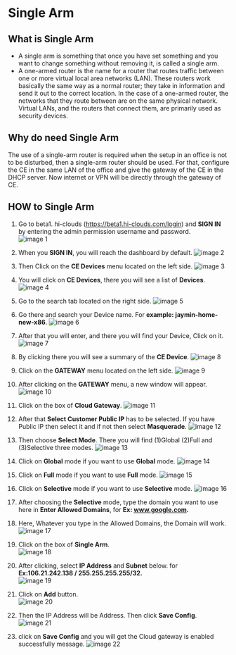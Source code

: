 # Single Arm

## What is Single Arm
- A single arm is something that once you have set something and you want to change something without removing it, is called a single arm.
- A one-armed router is the name for a router that routes traffic between one or more virtual local area networks (LAN). These routers work basically the same way as a normal router; they take in information and send it out to the correct location. In the case of a one-armed router, the networks that they route between are on the same physical network. Virtual LANs, and the routers that connect them, are primarily used as security devices.
## Why do need Single Arm
The use of a single-arm router is required when the setup in an office is not to be disturbed, then a single-arm router should be used. For that, configure the CE in the same LAN of the office and give the gateway of the CE in the DHCP server. Now internet or VPN will be directly through the gateway of CE.

## HOW to Single Arm 
1. Go to beta1. hi-clouds (https://beta1.hi-clouds.com/login) and **SIGN IN** by entering the admin permission username and password.                                                                        
  ![image 1](https://github.com/Nancypatel1103/ComplianceClient/assets/153616269/af942b40-bbb0-4b0a-8476-e5189f989a99)

2. When you **SIGN IN**, you will reach the dashboard by default.
  ![image 2](https://github.com/Nancypatel1103/ComplianceClient/assets/153616269/fd613766-abfb-4710-8f16-bcfe8044766d)

3. Then Click on the **CE Devices** menu located on the left side.
  ![image 3](https://github.com/Nancypatel1103/ComplianceClient/assets/153616269/9a24453b-d501-415f-86a3-19618f2083f5)

4. You will click on **CE Devices**, there you will see a list of **Devices**.
  ![image 4](https://github.com/Nancypatel1103/ComplianceClient/assets/153616269/7a1434c0-f0b3-4b51-91fc-b2173ff92adb)

5. Go to the search tab located on the right side. 
   ![image 5](https://github.com/Nancypatel1103/ComplianceClient/assets/153616269/2642bf66-8873-4baa-b994-cb0cafc85946)

6. Go there and search your Device name. For **example: jaymin-home-new-x86**.
  ![image 6](https://github.com/Nancypatel1103/ComplianceClient/assets/153616269/4de5c123-531c-47d3-9adc-f4d0876a02bf)

7. After that you will enter, and there you will find your Device, Click on it.
  ![image 7](https://github.com/Nancypatel1103/ComplianceClient/assets/153616269/3cbe2c38-5789-4003-8d85-ca903033871b)

8. By clicking there you will see a summary of the **CE Device**.
   ![image 8](https://github.com/Nancypatel1103/ComplianceClient/assets/153616269/7629f387-7389-4f17-b5df-5c2c75fa2abe)

9. Click on the **GATEWAY** menu located on the left side.
    ![image 9](https://github.com/Nancypatel1103/ComplianceClient/assets/153616269/b8988798-361f-43b3-9fba-75b94f4fb34e)

10. After clicking on the **GATEWAY** menu, a new window will appear.
    ![image 10](https://github.com/Nancypatel1103/ComplianceClient/assets/153616269/d1bac712-8674-4cee-8a91-9117456f787d)

11. Click on the box of **Cloud Gateway**.
   ![image 11](https://github.com/Nancypatel1103/ComplianceClient/assets/153616269/9ee4eacf-ee2e-4d90-82eb-5e0283e364fc)

12. After that **Select Customer Public IP** has to be selected. If you have Public IP then select it and if not then select **Masquerade**.
    ![image 12](https://github.com/Nancypatel1103/ComplianceClient/assets/153616269/7908d8b6-0b89-4f34-8ad4-92f609713113)

13. Then choose **Select Mode**. There you will find (1)Global (2)Full and (3)Selective three modes.
   ![image 13](https://github.com/Nancypatel1103/ComplianceClient/assets/153616269/b9359828-3048-4f06-8167-ecb3061f78d9)

14. Click on **Global** mode if you want to use **Global** mode.
    ![image 14](https://github.com/Nancypatel1103/ComplianceClient/assets/153616269/52dd5901-0230-4440-8c26-84f36994bff2)

15. Click on **Full** mode if you want to use **Full** mode.
   ![image 15](https://github.com/Nancypatel1103/ComplianceClient/assets/153616269/df92be3b-65cd-49e0-b034-e20fcae9245d)  

16. Click on **Selective** mode if you want to use **Selective** mode.
   ![image 16](https://github.com/Nancypatel1103/ComplianceClient/assets/153616269/fa8d586c-c01e-4647-b3b5-b49400ca500b)

17. After choosing the **Selective** mode, type the domain you want to use here in **Enter Allowed Domains**, for **Ex: www.google.com.**
18. Here, Whatever you type in the Allowed Domains, the Domain will work.
    ![image 17](https://github.com/Nancypatel1103/ComplianceClient/assets/153616269/02af5dbc-9714-4af7-85fb-1ea2db62073f)  

19. Click on the box of **Single Arm**.  
   ![image 18](https://github.com/Nancypatel1103/ComplianceClient/assets/153616269/09ad1111-74cb-46e5-bbd3-db852bf8c801)      

20. After clicking, select **IP Address** and **Subnet** below. for **Ex:106.21.242.138 / 255.255.255.255/32.**   
    ![image 19](https://github.com/Nancypatel1103/ComplianceClient/assets/153616269/6c2b4014-4914-4ed6-bb42-d973318c57fc)    

21. Click on **Add** button.    
    ![image 20](https://github.com/Nancypatel1103/ComplianceClient/assets/153616269/8939f48c-66eb-440c-8a50-cb3aab117d30)   

22. Then the IP Address will be Address. Then click **Save Config**.   
    ![image 21](https://github.com/Nancypatel1103/ComplianceClient/assets/153616269/166c30ab-14d0-4959-80b4-9bf8865424a4)   

23. click on **Save Config** and you will get the Cloud gateway is enabled successfully message.
   ![image 22](https://github.com/Nancypatel1103/ComplianceClient/assets/153616269/db1e6cee-f3d3-4e6e-8245-9990236db91b)   
